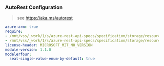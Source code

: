 ### AutoRest Configuration

> see https://aka.ms/autorest

``` yaml
azure-arm: true
require:
- /mnt/vss/_work/1/s/azure-rest-api-specs/specification/storage/resource-manager/readme.md
- /mnt/vss/_work/1/s/azure-rest-api-specs/specification/storage/resource-manager/readme.go.md
license-header: MICROSOFT_MIT_NO_VERSION
module-version: 1.1.0
modelerfour:
  seal-single-value-enum-by-default: true
```